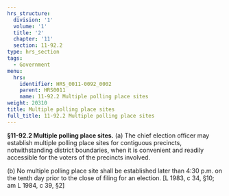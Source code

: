 ```yaml
---
hrs_structure:
  division: '1'
  volume: '1'
  title: '2'
  chapter: '11'
  section: 11-92.2
type: hrs_section
tags:
  - Government
menu:
  hrs:
    identifier: HRS_0011-0092_0002
    parent: HRS0011
    name: 11-92.2 Multiple polling place sites
weight: 20310
title: Multiple polling place sites
full_title: 11-92.2 Multiple polling place sites
---
```

**§11-92.2 Multiple polling place sites.** (a) The chief election officer may establish multiple polling place sites for contiguous precincts, notwithstanding district boundaries, when it is convenient and readily accessible for the voters of the precincts involved.

(b) No multiple polling place site shall be established later than 4:30 p.m. on the tenth day prior to the close of filing for an election. [L 1983, c 34, §10; am L 1984, c 39, §2]